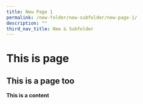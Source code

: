```yaml
---
title: New Page 1
permalink: /new-folder/new-subfolder/new-page-1/
description: ""
third_nav_title: New & Subfolder
---
```

# This is page

## This is a page too 

**This is a content**